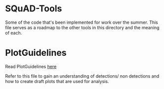 # SQuAD-Tools
Some of the code that's been implemented for work over the summer. This file serves as a roadmap to the other tools in this directory and the meaning of each.

# PlotGuidelines 
Read PlotGuidelines [here](/PlotGuidelines.md)

Refer to this file to gain an understanding of detections/ non detections and how to create draft plots that are used for analysis.

## 
